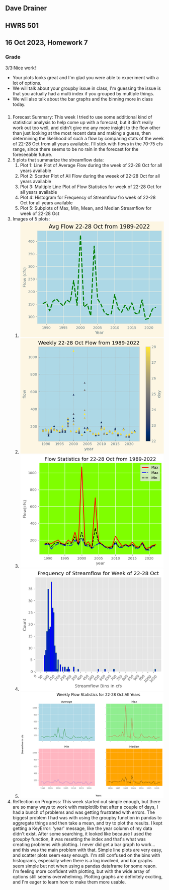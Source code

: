 ## Dave Drainer
## HWRS 501
## 16 Oct 2023, Homework 7

### Grade
3/3:Nice work!
- Your plots looks great and I'm glad you were able to experiment with a lot of options. 
- We will talk about your groupby issue in class, I'm guessing the issue is that you actually had a multi index if you grouped by multiple things. 
- We will also talk about the bar graphs and the binning more in class today. 
###

1. Forecast Summary: This week I tried to use some additional kind of statistical analysis to help come up with a forecast, but it din't really work out too well, and didn't give me any more insight to the flow other than just looking at the most recent data and making a guess, then determining the likelihood of such a flow by comparing stats of the week of 22-28 Oct from all years available. I'll stick with flows in the 70-75 cfs range, since there seems to be no rain in the forecast for the foreseeable future.
2. 5 plots that summarize the streamflow data:
   1. Plot 1: Line Plot of Average Flow during the week of 22-28 Oct for all years available
   2. Plot 2: Scatter Plot of All Flow during the weeek of 22-28 Oct for all years available
   3. Plot 3: Multiple Line Plot of Flow Statistics for week of 22-28 Oct for all years available
   4. Plot 4: Histogram for Frequency of Streamflow fro week of 22-28 Oct for all years available
   5. Plot 5: Subplots of Max, Min, Mean, and Median Streamflow for week of 22-28 Oct
3. Images of 5 plots:
   1. ![image info](./line_plot_avg_flow_22-28_Oct.png)
   2. ![image info](./scatter_plot_22-28_Oct_flow.png)
   3. ![image info](./line_plot_stats_22-28_Oct.png)
   4. ![image info](./histogram_flow_freq_22-28_Oct.png)
   5. ![image info](./subplot_weekly_stats.png)
4. Reflection on Progress: This week started out simple enough, but there are so many ways to work with matplotlib that after a couple of days, I had a bunch of problems and was getting frustrated with errors. The biggest problem I had was with using the groupby function in pandas to aggregate things and then take a mean, and try to plot the results. I kept getting a  KeyError: 'year' message, like the year column of my data didn't exist. After some searching, it looked like because I used the groupby function, it was resetting the index and that's what was creating problems with plotting. I never did get a bar graph to work... and this was the main problem with that. Simple line plots are very easy, and scatter plots seem easy enough. I'm still confused on the bins with histograms, especially when there is a log involved, and bar graphs seem simple but not when using a pandas dataframe for some reaon. I'm feeling more confident with plotting, but with the wide array of options still seems overwhelming. Plotting graphs are definitely exciting, and I'm eager to learn how to make them more usable.

